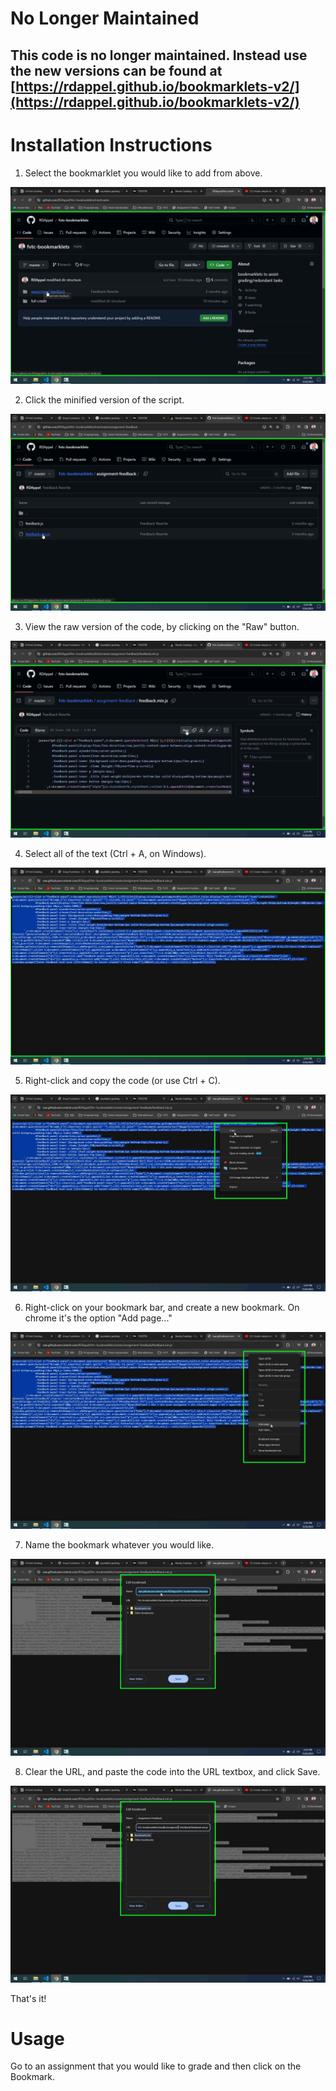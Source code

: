 # No Longer Maintained

This code is no longer maintained. Instead use the new versions can be found at [https://rdappel.github.io/bookmarklets-v2/](https://rdappel.github.io/bookmarklets-v2/)
--------------------

# Installation Instructions

1. Select the bookmarklet you would like to add from above.

![Step 1](https://raw.githubusercontent.com/RDAppel/fvtc-bookmarklets/master/tutorial-resources/step1.png)

2. Click the minified version of the script.

![Step 2](https://raw.githubusercontent.com/RDAppel/fvtc-bookmarklets/master/tutorial-resources/step2.png)

3. View the raw version of the code, by clicking on the "Raw" button.

![Step 3](https://raw.githubusercontent.com/RDAppel/fvtc-bookmarklets/master/tutorial-resources/step3.png)

4. Select all of the text (Ctrl + A, on Windows).

![Step 4](https://raw.githubusercontent.com/RDAppel/fvtc-bookmarklets/master/tutorial-resources/step4.png)

5. Right-click and copy the code (or use Ctrl + C).

![Step 5](https://raw.githubusercontent.com/RDAppel/fvtc-bookmarklets/master/tutorial-resources/step5.png)


6. Right-click on your bookmark bar, and create a new bookmark. On chrome it's the option "Add page..."

![Step 6](https://raw.githubusercontent.com/RDAppel/fvtc-bookmarklets/master/tutorial-resources/step6.png)


7. Name the bookmark whatever you would like.

![Step 7](https://raw.githubusercontent.com/RDAppel/fvtc-bookmarklets/master/tutorial-resources/step7.png)


8. Clear the URL, and paste the code into the URL textbox, and click Save.

![Step 8](https://raw.githubusercontent.com/RDAppel/fvtc-bookmarklets/master/tutorial-resources/step8.png)


That's it!

# Usage

Go to an assignment that you would like to grade and then click on the Bookmark.
